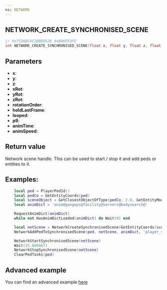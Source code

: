 ```yaml
---
ns: NETWORK
---
```

## NETWORK_CREATE_SYNCHRONISED_SCENE

```c
// 0x7CD6BC4C2BBDD526 0xB06FE3FE
int NETWORK_CREATE_SYNCHRONISED_SCENE(float x, float y, float z, float xRot, float yRot, float zRot, int rotationOrder, BOOL holdLastFrame, BOOL looped, float p9, float animTime, float animSpeed);
```

## Parameters
* **x**: 
* **y**: 
* **z**: 
* **xRot**: 
* **yRot**: 
* **zRot**: 
* **rotationOrder**: 
* **holdLastFrame**: 
* **looped**: 
* **p9**: 
* **animTime**: 
* **animSpeed**: 

## Return value
Network scene handle. This can be used to start / stop it and add peds or entities to it.

## Examples:
```lua
    local ped = PlayerPedId()
    local pedCo = GetEntityCoords(ped)
    local sceneObject = GetClosestObjectOfType(pedCo, 2.0, GetEntityModel('prop_weed_01'), false, false, false)
    local animDict = 'anim@gangops@facility@servers@bodysearch@'

    RequestAnimDict(animDict)
    while not HasAnimDictLoaded(animDict) do Wait(0) end

    local netScene = NetworkCreateSynchronisedScene(GetEntityCoords(sceneObject), GetEntityRotation(sceneObject), 2, true, false, 1, 15.666667, 1.0)
    NetworkAddPedToSynchronisedScene(ped, netScene, animDict, 'player_search', 1.0, 1.0, 15.666667, 17957384, 0) -- 15.666667 is the duration of this anim

    NetworkStartSynchronisedScene(netScene)
    Wait(15.666667)
    NetworkStopSynchronisedScene(netScene)
    ClearPedTasks(ped)
```

## Advanced example
You can find an advanced example [here](https://pastebin.com/masLVdm5)